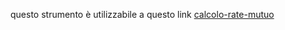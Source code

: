 questo strumento è utilizzabile a questo link  [calcolo-rate-mutuo](https://ognistrumento.com/calcolo-rate-mutuo/)
